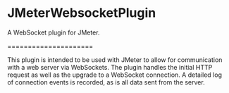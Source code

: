 JMeterWebsocketPlugin
=====================

A WebSocket plugin for JMeter.

=====================

This plugin is intended to be used with JMeter to allow for communication with a web server via WebSockets.  The plugin handles the initial HTTP request as well as the upgrade to a WebSocket connection.  A detailed log of connection events is recorded, as is all data sent from the server.